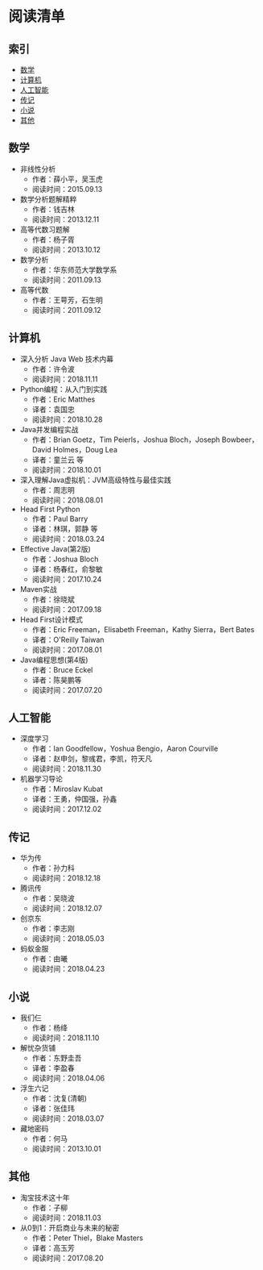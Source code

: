 # 阅读清单

## 索引

- [数学](#数学)
- [计算机](#计算机)
- [人工智能](#人工智能)
- [传记](#传记)
- [小说](#小说)
- [其他](#其他)


## 数学

- 非线性分析
  - 作者：薛小平，吴玉虎
  - 阅读时间：2015.09.13
- 数学分析题解精粹
  - 作者：钱吉林
  - 阅读时间：2013.12.11
- 高等代数习题解
  - 作者：杨子胥
  - 阅读时间：2013.10.12
- 数学分析
  - 作者：华东师范大学数学系
  - 阅读时间：2011.09.13
- 高等代数
  - 作者：王萼芳，石生明
  - 阅读时间：2011.09.12

## 计算机

- 深入分析 Java Web 技术内幕
  - 作者：许令波
  - 阅读时间：2018.11.11
- Python编程：从入门到实践
  - 作者：Eric Matthes
  - 译者：袁国忠
  - 阅读时间：2018.10.28
- Java并发编程实战
  - 作者：Brian Goetz，Tim Peierls，Joshua Bloch，Joseph Bowbeer，David Holmes，Doug Lea
  - 译者：童兰云 等
  - 阅读时间：2018.10.01 
- 深入理解Java虚拟机：JVM高级特性与最佳实践
  - 作者：周志明
  - 阅读时间：2018.08.01
- Head First Python
  - 作者：Paul Barry
  - 译者：林琪，郭静 等
  - 阅读时间：2018.03.24
- Effective Java(第2版)
  - 作者：Joshua Bloch
  - 译者：杨春红，俞黎敏
  - 阅读时间：2017.10.24 
- Maven实战
  - 作者：徐晓斌
  - 阅读时间：2017.09.18
- Head First设计模式
  - 作者：Eric Freeman，Elisabeth Freeman，Kathy Sierra，Bert Bates
  - 译者：O'Reilly Taiwan
  - 阅读时间：2017.08.01
- Java编程思想(第4版)
  - 作者：Bruce Eckel
  - 译者：陈昊鹏等
  - 阅读时间：2017.07.20


## 人工智能

- 深度学习
  - 作者：Ian Goodfellow，Yoshua Bengio，Aaron Courville
  - 译者：赵申剑，黎彧君，李凯，符天凡
  - 阅读时间：2018.11.30
- 机器学习导论
  - 作者：Miroslav Kubat
  - 译者：王勇，仲国强，孙鑫
  - 阅读时间：2017.12.02

## 传记

- 华为传
  - 作者：孙力科
  - 阅读时间：2018.12.18
- 腾讯传
  - 作者：吴晓波
  - 阅读时间：2018.12.07
- 创京东
  - 作者：李志刚
  - 阅读时间：2018.05.03
- 蚂蚁金服
  - 作者：由曦
  - 阅读时间：2018.04.23


## 小说


- 我们仨
  - 作者：杨绛
  - 阅读时间：2018.11.10
- 解忧杂货铺
  - 作者：东野圭吾
  - 译者：李盈春
  - 阅读时间：2018.04.06
- 浮生六记
  - 作者：沈复(清朝)
  - 译者：张佳玮
  - 阅读时间：2018.03.07
- 藏地密码
  - 作者：何马
  - 阅读时间：2013.10.01


## 其他


- 淘宝技术这十年
  - 作者：子柳
  - 阅读时间：2018.11.03
- 从0到1：开启商业与未来的秘密
  - 作者：Peter Thiel，Blake Masters
  - 译者：高玉芳
  - 阅读时间：2017.08.20


